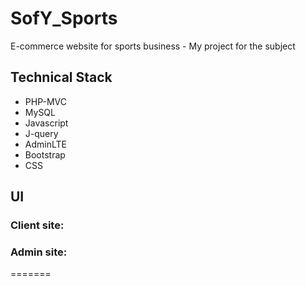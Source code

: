 # SofY_Sports
 E-commerce website for sports business - My project for the subject
 
 ## Technical Stack
 - PHP-MVC 
 - MySQL
 - Javascript
 - J-query
 - AdminLTE
 - Bootstrap
 - CSS

 ## UI
 ### Client site:

 ### Admin site:

=======

